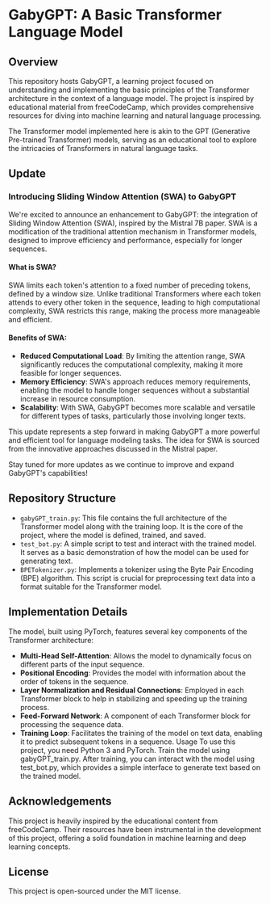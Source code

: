 # GabyGPT: A Basic Transformer Language Model
## Overview
This repository hosts GabyGPT, a learning project focused on understanding and implementing the basic principles of the Transformer architecture in the context of a language model. The project is inspired by educational material from freeCodeCamp, which provides comprehensive resources for diving into machine learning and natural language processing.

The Transformer model implemented here is akin to the GPT (Generative Pre-trained Transformer) models, serving as an educational tool to explore the intricacies of Transformers in natural language tasks.

## Update

### Introducing Sliding Window Attention (SWA) to GabyGPT
We're excited to announce an enhancement to GabyGPT: the integration of Sliding Window Attention (SWA), inspired by the Mistral 7B paper. SWA is a modification of the traditional attention mechanism in Transformer models, designed to improve efficiency and performance, especially for longer sequences.

#### What is SWA?
SWA limits each token's attention to a fixed number of preceding tokens, defined by a window size. Unlike traditional Transformers where each token attends to every other token in the sequence, leading to high computational complexity, SWA restricts this range, making the process more manageable and efficient.

#### Benefits of SWA:
- **Reduced Computational Load**: By limiting the attention range, SWA significantly reduces the computational complexity, making it more feasible for longer sequences.
- **Memory Efficiency**: SWA's approach reduces memory requirements, enabling the model to handle longer sequences without a substantial increase in resource consumption.
- **Scalability**: With SWA, GabyGPT becomes more scalable and versatile for different types of tasks, particularly those involving longer texts.

This update represents a step forward in making GabyGPT a more powerful and efficient tool for language modeling tasks. The idea for SWA is sourced from the innovative approaches discussed in the Mistral paper.

Stay tuned for more updates as we continue to improve and expand GabyGPT's capabilities!


## Repository Structure
- `gabyGPT_train.py`: This file contains the full architecture of the Transformer model along with the training loop. It is the core of the project, where the model is defined, trained, and saved.
- `test_bot.py`: A simple script to test and interact with the trained model. It serves as a basic demonstration of how the model can be used for generating text.
- `BPETokenizer.py`: Implements a tokenizer using the Byte Pair Encoding (BPE) algorithm. This script is crucial for preprocessing text data into a format suitable for the Transformer model.


## Implementation Details
The model, built using PyTorch, features several key components of the Transformer architecture:

- **Multi-Head Self-Attention**: Allows the model to dynamically focus on different parts of the input sequence.
- **Positional Encoding**: Provides the model with information about the order of tokens in the sequence.
- **Layer Normalization and Residual Connections**: Employed in each Transformer block to help in stabilizing and speeding up the training process.
- **Feed-Forward Network**: A component of each Transformer block for processing the sequence data.
- **Training Loop**: Facilitates the training of the model on text data, enabling it to predict subsequent tokens in a sequence.
Usage
To use this project, you need Python 3 and PyTorch. Train the model using gabyGPT_train.py. After training, you can interact with the model using test_bot.py, which provides a simple interface to generate text based on the trained model.

## Acknowledgements
This project is heavily inspired by the educational content from freeCodeCamp. Their resources have been instrumental in the development of this project, offering a solid foundation in machine learning and deep learning concepts.

## License
This project is open-sourced under the MIT license.

